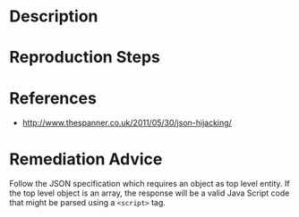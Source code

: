 # Description


# Reproduction Steps


# References

- http://www.thespanner.co.uk/2011/05/30/json-hijacking/


# Remediation Advice

Follow the JSON specification which requires an object as top level entity. If the top level object is an array, the response will be a valid Java Script code that might be parsed using a `<script>` tag.